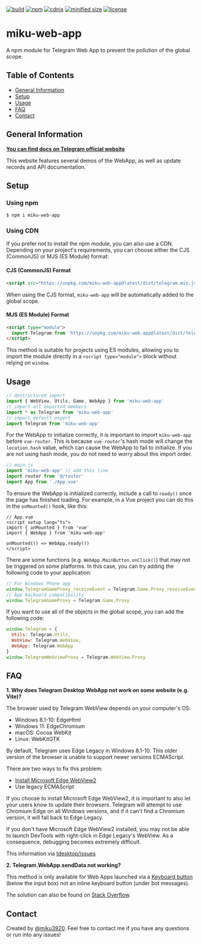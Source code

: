[![build](https://img.shields.io/github/actions/workflow/status/miku3920/miku-web-app/github-actions.yml?branch=main)](https://github.com/miku3920/miku-web-app) [![npm](https://img.shields.io/npm/v/miku-web-app)](https://www.npmjs.com/package/miku-web-app) [![cdnjs](https://img.shields.io/cdnjs/v/miku-web-app)](https://cdnjs.com/libraries/miku-web-app) [![minified size](https://img.shields.io/bundlephobia/min/miku-web-app)](https://cdnjs.com/libraries/miku-web-app) [![license](https://img.shields.io/github/license/miku3920/miku-web-app)](https://github.com/miku3920/miku-web-app/blob/main/LICENSE)

# miku-web-app

A npm module for Telegram Web App to prevent the pollution of the global scope.

## Table of Contents

- [General Information](#general-information)
- [Setup](#setup)
- [Usage](#usage)
- [FAQ](#faq)
- [Contact](#contact)

## General Information

**[You can find docs on Telegram official website](https://core.telegram.org/bots/webapps)**

This website features several demos of the WebApp, as well as update records and API documentation.

## Setup

### Using npm

```bash
$ npm i miku-web-app
```

### Using CDN

If you prefer not to install the npm module, you can also use a CDN. Depending on your project's requirements, you can choose either the CJS (CommonJS) or MJS (ES Module) format:

#### CJS (CommonJS) Format

```html
<script src="https://unpkg.com/miku-web-app@latest/dist/telegram.min.js"></script>
```

When using the CJS format, `miku-web-app` will be automatically added to the global scope.

#### MJS (ES Module) Format

```html
<script type="module">
  import Telegram from 'https://unpkg.com/miku-web-app@latest/dist/telegram.min.mjs';
</script>
```

This method is suitable for projects using ES modules, allowing you to import the module directly in a `<script type="module">` block without relying on `window`.

## Usage

```javascript
// destructured import
import { WebView, Utils, Game, WebApp } from 'miku-web-app'
// import all exported members
import * as Telegram from 'miku-web-app'
// import default export
import Telegram from 'miku-web-app'
```

For the WebApp to initialize correctly, it is important to import `miku-web-app` before `vue-router`. This is because `vue-router`'s hash mode will change the `location.hash` value, which can cause the WebApp to fail to initialize. If you are not using hash mode, you do not need to worry about this import order.

```javascript
// main.js
import 'miku-web-app' // add this line
import router from '@/router'
import App from './App.vue'
```

To ensure the WebApp is initialized correctly, include a call to `ready()` once the page has finished loading. For example, in a Vue project you can do this in the `onMounted()` hook, like this:

```vue
// App.vue
<script setup lang="ts">
import { onMounted } from 'vue'
import { WebApp } from 'miku-web-app'

onMounted(() => WebApp.ready())
</script>
```

There are some functions (e.g. `WebApp.MainButton.onClick()`) that may not be triggered on some platforms. In this case, you can try adding the following code to your application:

```javascript
// For Windows Phone app
window.TelegramGameProxy_receiveEvent = Telegram.Game.Proxy_receiveEvent
// App backward compatibility
window.TelegramGameProxy = Telegram.Game.Proxy
```

If you want to use all of the objects in the global scope, you can add the following code:

```javascript
window.Telegram = {
  Utils: Telegram.Utils,
  WebView: Telegram.WebView,
  WebApp: Telegram.WebApp
}
window.TelegramWebviewProxy = Telegram.WebView.Proxy
```

## FAQ

**1. Why does Telegram Desktop WebApp not work on some website (e.g. Vite)?**

The browser used by Telegram WebView depends on your computer's OS:

- Windows 8.1-10: EdgeHtml
- Windows 11: EdgeChromium
- macOS: Cocoa WebKit
- Linux: WebKitGTK

By default, Telegram uses Edge Legacy in Windows 8.1-10. This older version of the browser is unable to support newer versions ECMAScript.

There are two ways to fix this problem:
- [Install Microsoft Edge WebView2](https://developer.microsoft.com/microsoft-edge/webview2/#download-section)
- Use legacy ECMAScript

If you choose to install Microsoft Edge WebView2, it is important to also let your users know to update their browsers. Telegram will attempt to use Chromium Edge on all Windows versions, and if it can't find a Chromium version, it will fall back to Edge Legacy.

If you don't have Microsoft Edge WebView2 installed, you may not be able to launch DevTools with right-click in Edge Legacy's WebView. As a consequence, debugging becomes extremely difficult.

This information via [tdesktop/issues](https://github.com/telegramdesktop/tdesktop/issues/24469)

**2. Telegram.WebApp.sendData not working?**

This method is only available for Web Apps launched via a [Keyboard button](https://core.telegram.org/bots/webapps#keyboard-button-web-apps) (below the input box) not an inline keyboard button (under bot messages).

The solution can also be found on [Stack Overflow](
https://stackoverflow.com/questions/71909144/dont-get-a-response-from-from-telegram-web-app-for-bots).

## Contact

Created by [@miku3920](https://t.me/miku3920). Feel free to contact me if you have any questions or run into any issues!